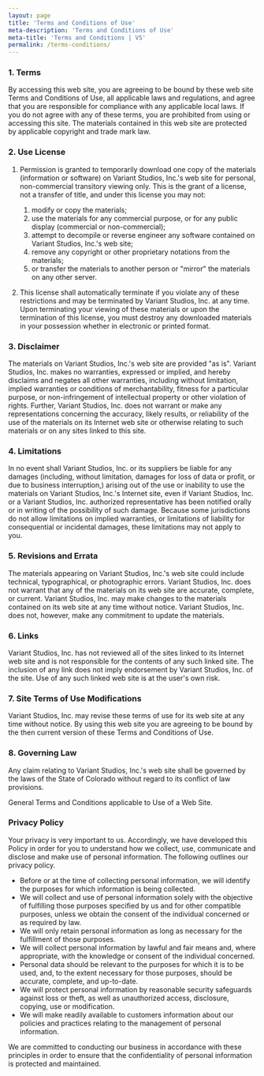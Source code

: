 ```yaml
---
layout: page
title: 'Terms and Conditions of Use'
meta-description: 'Terms and Conditions of Use'
meta-title: 'Terms and Conditions | VS'
permalink: /terms-conditions/
---
```


### 1. Terms

By accessing this web site, you are agreeing to be bound by these web site Terms and Conditions of Use, all applicable laws and regulations, and agree that you are responsible for compliance with any applicable local laws. If you do not agree with any of these terms, you are prohibited from using or accessing this site. The materials contained in this web site are protected by applicable copyright and trade mark law.

### 2. Use License

1. Permission is granted to temporarily download one copy of the materials (information or software) on Variant Studios, Inc.'s web site for personal, non-commercial transitory viewing only. This is the grant of a license, not a transfer of title, and under this license you may not:

   1. modify or copy the materials;
   2. use the materials for any commercial purpose, or for any public display (commercial or non-commercial);
   3. attempt to decompile or reverse engineer any software contained on Variant Studios, Inc.'s web site;
   4. remove any copyright or other proprietary notations from the materials;
   5. or transfer the materials to another person or "mirror" the materials on any other server.
2. This license shall automatically terminate if you violate any of these restrictions and may be terminated by Variant Studios, Inc. at any time. Upon terminating your viewing of these materials or upon the termination of this license, you must destroy any downloaded materials in your possession whether in electronic or printed format.


### 3. Disclaimer

The materials on Variant Studios, Inc.'s web site are provided "as is". Variant Studios, Inc. makes no warranties, expressed or implied, and hereby disclaims and negates all other warranties, including without limitation, implied warranties or conditions of merchantability, fitness for a particular purpose, or non-infringement of intellectual property or other violation of rights. Further, Variant Studios, Inc. does not warrant or make any representations concerning the accuracy, likely results, or reliability of the use of the materials on its Internet web site or otherwise relating to such materials or on any sites linked to this site.

### 4. Limitations

In no event shall Variant Studios, Inc. or its suppliers be liable for any damages (including, without limitation, damages for loss of data or profit, or due to business interruption,) arising out of the use or inability to use the materials on Variant Studios, Inc.'s Internet site, even if Variant Studios, Inc. or a Variant Studios, Inc. authorized representative has been notified orally or in writing of the possibility of such damage. Because some jurisdictions do not allow limitations on implied warranties, or limitations of liability for consequential or incidental damages, these limitations may not apply to you.

### 5. Revisions and Errata

The materials appearing on Variant Studios, Inc.'s web site could include technical, typographical, or photographic errors. Variant Studios, Inc. does not warrant that any of the materials on its web site are accurate, complete, or current. Variant Studios, Inc. may make changes to the materials contained on its web site at any time without notice. Variant Studios, Inc. does not, however, make any commitment to update the materials.

### 6. Links

Variant Studios, Inc. has not reviewed all of the sites linked to its Internet web site and is not responsible for the contents of any such linked site. The inclusion of any link does not imply endorsement by Variant Studios, Inc. of the site. Use of any such linked web site is at the user's own risk.

### 7. Site Terms of Use Modifications

Variant Studios, Inc. may revise these terms of use for its web site at any time without notice. By using this web site you are agreeing to be bound by the then current version of these Terms and Conditions of Use.

### 8. Governing Law

Any claim relating to Variant Studios, Inc.'s web site shall be governed by the laws of the State of Colorado without regard to its conflict of law provisions.

General Terms and Conditions applicable to Use of a Web Site.

### Privacy Policy

Your privacy is very important to us. Accordingly, we have developed this Policy in order for you to understand how we collect, use, communicate and disclose and make use of personal information. The following outlines our privacy policy.

* Before or at the time of collecting personal information, we will identify the purposes for which information is being collected.
* We will collect and use of personal information solely with the objective of fulfilling those purposes specified by us and for other compatible purposes, unless we obtain the consent of the individual concerned or as required by law.
* We will only retain personal information as long as necessary for the fulfillment of those purposes.
* We will collect personal information by lawful and fair means and, where appropriate, with the knowledge or consent of the individual concerned.
* Personal data should be relevant to the purposes for which it is to be used, and, to the extent necessary for those purposes, should be accurate, complete, and up-to-date.
* We will protect personal information by reasonable security safeguards against loss or theft, as well as unauthorized access, disclosure, copying, use or modification.
* We will make readily available to customers information about our policies and practices relating to the management of personal information.


We are committed to conducting our business in accordance with these principles in order to ensure that the confidentiality of personal information is protected and maintained.